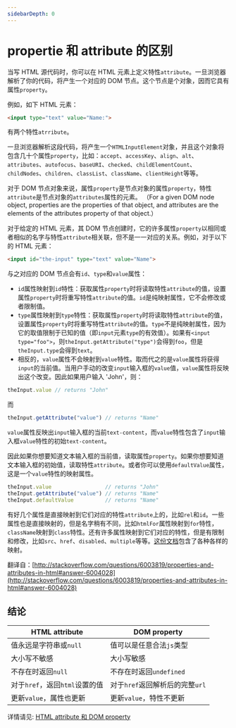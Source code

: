 ```yaml
---
sidebarDepth: 0
---
```


# propertie 和 attribute 的区别

当写 HTML 源代码时，你可以在 HTML 元素上定义特性`attribute`。一旦浏览器解析了你的代码，将产生一个对应的 DOM 节点。这个节点是个对象，因而它具有属性`property`。

例如，如下 HTML 元素：

```html
<input type="text" value="Name:">
```

有两个特性`atrribute`。

一旦浏览器解析这段代码，将产生一个`HTMLInputElement`对象，并且这个对象将包含几十个属性`property`，比如：`accept`、`accessKey`、`align`、`alt`、`attributes`、`autofocus`、`baseURI`、`checked`、`childElementCount`、`childNodes`、`children`、`classList`、`className`、`clientHeight`等等。

对于 DOM 节点对象来说，属性`property`是节点对象的属性`property`，特性`attribute`是节点对象的`attributes`属性的元素。
（For a given DOM node object, properties are the properties of that object, and attributes are the elements of the attributes property of that object.）

对于给定的 HTML 元素，其 DOM 节点创建时，它的许多属性`property`以相同或者相似的名字与特性`attribute`相关联，但不是一一对应的关系。例如，对于以下的 HTML 元素：

```html
<input id="the-input" type="text" value="Name">
```

与之对应的 DOM 节点会有`id`、`type`和`value`属性：

- `id`属性映射到`id`特性：获取属性`property`时将读取特性`attribute`的值，设置属性`property`时将重写特性`attribute`的值。`id`是纯映射属性，它不会修改或者限制值。
- `type`属性映射到`type`特性：获取属性`property`时将读取特性`attribute`的值，设置属性`property`时将重写特性`attribute`的值。`type`不是纯映射属性，因为它的取值限制于已知的值（即`input`元素`type`的有效值）。如果有`<input type="foo">`，则`theInput.getAttribute("type")`会得到`foo`，但是`theInput.type`会得到`text`。
- 相反的，`value`属性不会映射到`value`特性。取而代之的是`value`属性将获得`input`的当前值。当用户手动的改变`input`输入框的`value`值，`value`属性将反映出这个改变。因此如果用户输入 'John'，则：

```js
theInput.value // returns "John"
```

而

```js
theInput.getAttribute("value") // returns "Name"
```

`value`属性反映出`input`输入框的当前`text-content`，而`value`特性包含了`input`输入框`value`特性的初始`text-content`。

因此如果你想要知道文本输入框的当前值，读取属性`property`。如果你想要知道文本输入框的初始值，读取特性`attribute`。或者你可以使用`defaultValue`属性，这是一个`value`特性的映射属性。

```js
theInput.value                 // returns "John"
theInput.getAttribute("value") // returns "Name"
theInput.defaultValue          // returns "Name"
```

有好几个属性是直接映射到它们对应的特性`attribute`上的，比如`rel`和`id`。一些属性也是直接映射的，但是名字稍有不同，比如`htmlFor`属性映射到`for`特性，`className`映射到`class`特性。还有许多属性映射到它们对应的特性，但是有限制和修改，比如`src`、`href`、`disabled`、`multiple`等等。[这份文档](https://www.w3.org/TR/html5/infrastructure.html#reflect)包含了各种各样的映射。

翻译自：[http://stackoverflow.com/questions/6003819/properties-and-attributes-in-html#answer-6004028](http://stackoverflow.com/questions/6003819/properties-and-attributes-in-html#answer-6004028)


## 结论

HTML attribute | DOM property
--- | ---
值永远是字符串或`null` | 值可以是任意合法`js`类型
大小写不敏感 | 大小写敏感
不存在时返回`null` | 不存在时返回`undefined`
对于`href`，返回`html`设置的值 | 对于`href`返回解析后的完整`url`
更新`value`，属性也更新	| 更新`value`，特性不更新

详情请见: [HTML attribute 和 DOM property](https://github.com/justjavac/the-front-end-knowledge-you-may-not-know/blob/master/archives/015-dom-attributes-and-properties.md)
